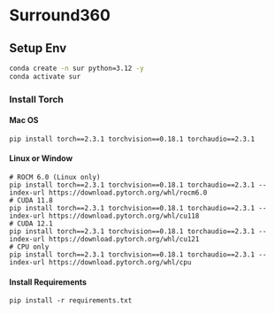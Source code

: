 # Surround360

## Setup Env
``` bash
conda create -n sur python=3.12 -y
conda activate sur 
```
### Install Torch
#### Mac OS 
``` 
pip install torch==2.3.1 torchvision==0.18.1 torchaudio==2.3.1
```
#### Linux or Window
``` 
# ROCM 6.0 (Linux only)
pip install torch==2.3.1 torchvision==0.18.1 torchaudio==2.3.1 --index-url https://download.pytorch.org/whl/rocm6.0
# CUDA 11.8
pip install torch==2.3.1 torchvision==0.18.1 torchaudio==2.3.1 --index-url https://download.pytorch.org/whl/cu118
# CUDA 12.1
pip install torch==2.3.1 torchvision==0.18.1 torchaudio==2.3.1 --index-url https://download.pytorch.org/whl/cu121
# CPU only
pip install torch==2.3.1 torchvision==0.18.1 torchaudio==2.3.1 --index-url https://download.pytorch.org/whl/cpu
```
#### Install Requirements
```
pip install -r requirements.txt
```
